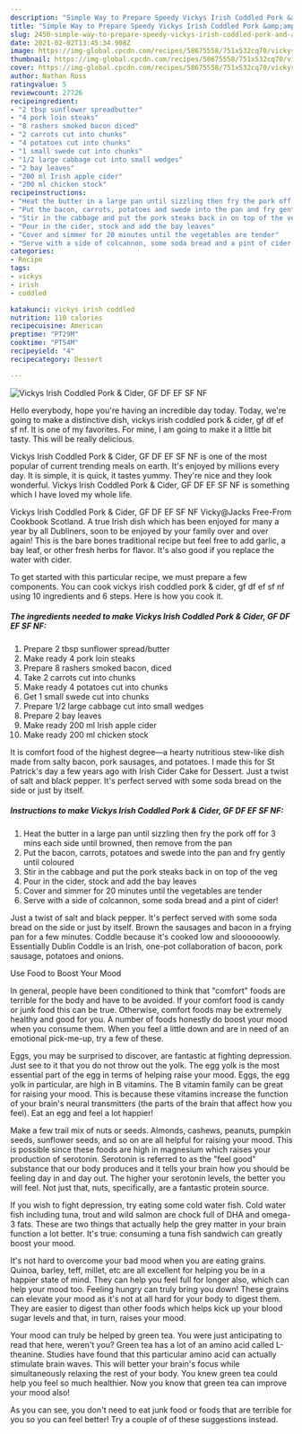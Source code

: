 ```yaml
---
description: "Simple Way to Prepare Speedy Vickys Irish Coddled Pork &amp;amp; Cider, GF DF EF SF NF"
title: "Simple Way to Prepare Speedy Vickys Irish Coddled Pork &amp;amp; Cider, GF DF EF SF NF"
slug: 2450-simple-way-to-prepare-speedy-vickys-irish-coddled-pork-and-amp-cider-gf-df-ef-sf-nf
date: 2021-02-02T13:45:34.908Z
image: https://img-global.cpcdn.com/recipes/58675558/751x532cq70/vickys-irish-coddled-pork-cider-gf-df-ef-sf-nf-recipe-main-photo.jpg
thumbnail: https://img-global.cpcdn.com/recipes/58675558/751x532cq70/vickys-irish-coddled-pork-cider-gf-df-ef-sf-nf-recipe-main-photo.jpg
cover: https://img-global.cpcdn.com/recipes/58675558/751x532cq70/vickys-irish-coddled-pork-cider-gf-df-ef-sf-nf-recipe-main-photo.jpg
author: Nathan Ross
ratingvalue: 5
reviewcount: 27726
recipeingredient:
- "2 tbsp sunflower spreadbutter"
- "4 pork loin steaks"
- "8 rashers smoked bacon diced"
- "2 carrots cut into chunks"
- "4 potatoes cut into chunks"
- "1 small swede cut into chunks"
- "1/2 large cabbage cut into small wedges"
- "2 bay leaves"
- "200 ml Irish apple cider"
- "200 ml chicken stock"
recipeinstructions:
- "Heat the butter in a large pan until sizzling then fry the pork off for 3 mins each side until browned, then remove from the pan"
- "Put the bacon, carrots, potatoes and swede into the pan and fry gently until coloured"
- "Stir in the cabbage and put the pork steaks back in on top of the veg"
- "Pour in the cider, stock and add the bay leaves"
- "Cover and simmer for 20 minutes until the vegetables are tender"
- "Serve with a side of colcannon, some soda bread and a pint of cider!"
categories:
- Recipe
tags:
- vickys
- irish
- coddled

katakunci: vickys irish coddled 
nutrition: 110 calories
recipecuisine: American
preptime: "PT29M"
cooktime: "PT54M"
recipeyield: "4"
recipecategory: Dessert

---
```



![Vickys Irish Coddled Pork &amp; Cider, GF DF EF SF NF](https://img-global.cpcdn.com/recipes/58675558/751x532cq70/vickys-irish-coddled-pork-cider-gf-df-ef-sf-nf-recipe-main-photo.jpg)

Hello everybody, hope you're having an incredible day today. Today, we're going to make a distinctive dish, vickys irish coddled pork &amp; cider, gf df ef sf nf. It is one of my favorites. For mine, I am going to make it a little bit tasty. This will be really delicious.

Vickys Irish Coddled Pork &amp; Cider, GF DF EF SF NF is one of the most popular of current trending meals on earth. It's enjoyed by millions every day. It is simple, it is quick, it tastes yummy. They're nice and they look wonderful. Vickys Irish Coddled Pork &amp; Cider, GF DF EF SF NF is something which I have loved my whole life.

Vickys Irish Coddled Pork &amp; Cider, GF DF EF SF NF Vicky@Jacks Free-From Cookbook Scotland. A true Irish dish which has been enjoyed for many a year by all Dubliners, soon to be enjoyed by your family over and over again! This is the bare bones traditional recipe but feel free to add garlic, a bay leaf, or other fresh herbs for flavor. It&#39;s also good if you replace the water with cider.


To get started with this particular recipe, we must prepare a few components. You can cook vickys irish coddled pork &amp; cider, gf df ef sf nf using 10 ingredients and 6 steps. Here is how you cook it.

<!--inarticleads1-->

##### The ingredients needed to make Vickys Irish Coddled Pork &amp; Cider, GF DF EF SF NF:

1. Prepare 2 tbsp sunflower spread/butter
1. Make ready 4 pork loin steaks
1. Prepare 8 rashers smoked bacon, diced
1. Take 2 carrots cut into chunks
1. Make ready 4 potatoes cut into chunks
1. Get 1 small swede cut into chunks
1. Prepare 1/2 large cabbage cut into small wedges
1. Prepare 2 bay leaves
1. Make ready 200 ml Irish apple cider
1. Make ready 200 ml chicken stock


It is comfort food of the highest degree—a hearty nutritious stew-like dish made from salty bacon, pork sausages, and potatoes. I made this for St Patrick&#39;s day a few years ago with Irish Cider Cake for Dessert. Just a twist of salt and black pepper. It&#39;s perfect served with some soda bread on the side or just by itself. 

<!--inarticleads2-->

##### Instructions to make Vickys Irish Coddled Pork &amp; Cider, GF DF EF SF NF:

1. Heat the butter in a large pan until sizzling then fry the pork off for 3 mins each side until browned, then remove from the pan
1. Put the bacon, carrots, potatoes and swede into the pan and fry gently until coloured
1. Stir in the cabbage and put the pork steaks back in on top of the veg
1. Pour in the cider, stock and add the bay leaves
1. Cover and simmer for 20 minutes until the vegetables are tender
1. Serve with a side of colcannon, some soda bread and a pint of cider!


Just a twist of salt and black pepper. It&#39;s perfect served with some soda bread on the side or just by itself. Brown the sausages and bacon in a frying pan for a few minutes. Coddle because it&#39;s cooked low and sloooooowly. Essentially Dublin Coddle is an Irish, one-pot collaboration of bacon, pork sausage, potatoes and onions. 

Use Food to Boost Your Mood


In general, people have been conditioned to think that "comfort" foods are terrible for the body and have to be avoided. If your comfort food is candy or junk food this can be true. Otherwise, comfort foods may be extremely healthy and good for you. A number of foods honestly do boost your mood when you consume them. When you feel a little down and are in need of an emotional pick-me-up, try a few of these.

Eggs, you may be surprised to discover, are fantastic at fighting depression. Just see to it that you do not throw out the yolk. The egg yolk is the most essential part of the egg in terms of helping raise your mood. Eggs, the egg yolk in particular, are high in B vitamins. The B vitamin family can be great for raising your mood. This is because these vitamins increase the function of your brain's neural transmitters (the parts of the brain that affect how you feel). Eat an egg and feel a lot happier!

Make a few trail mix of nuts or seeds. Almonds, cashews, peanuts, pumpkin seeds, sunflower seeds, and so on are all helpful for raising your mood. This is possible since these foods are high in magnesium which raises your production of serotonin. Serotonin is referred to as the "feel good" substance that our body produces and it tells your brain how you should be feeling day in and day out. The higher your serotonin levels, the better you will feel. Not just that, nuts, specifically, are a fantastic protein source.

If you wish to fight depression, try eating some cold water fish. Cold water fish including tuna, trout and wild salmon are chock full of DHA and omega-3 fats. These are two things that actually help the grey matter in your brain function a lot better. It's true: consuming a tuna fish sandwich can greatly boost your mood. 

It's not hard to overcome your bad mood when you are eating grains. Quinoa, barley, teff, millet, etc are all excellent for helping you be in a happier state of mind. They can help you feel full for longer also, which can help your mood too. Feeling hungry can truly bring you down! These grains can elevate your mood as it's not at all hard for your body to digest them. They are easier to digest than other foods which helps kick up your blood sugar levels and that, in turn, raises your mood.

Your mood can truly be helped by green tea. You were just anticipating to read that here, weren't you? Green tea has a lot of an amino acid called L-theanine. Studies have found that this particular amino acid can actually stimulate brain waves. This will better your brain's focus while simultaneously relaxing the rest of your body. You knew green tea could help you feel so much healthier. Now you know that green tea can improve your mood also!

As you can see, you don't need to eat junk food or foods that are terrible for you so you can feel better! Try  a  couple of  of  these  suggestions  instead.

